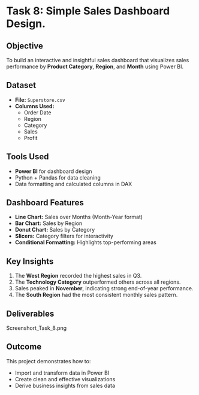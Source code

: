 # Task 8: Simple Sales Dashboard Design.

## Objective

To build an interactive and insightful sales dashboard that visualizes sales performance by **Product Category**, **Region**, and **Month** using Power BI.


## Dataset

- **File:** `Superstore.csv`
- **Columns Used:** 
  - Order Date
  - Region
  - Category
  - Sales
  - Profit


## Tools Used

- **Power BI** for dashboard design  
- Python + Pandas for data cleaning  
- Data formatting and calculated columns in DAX

## Dashboard Features

- **Line Chart:** Sales over Months (Month-Year format)
- **Bar Chart:** Sales by Region
- **Donut Chart:** Sales by Category
- **Slicers:** Category filters for interactivity
- **Conditional Formatting:** Highlights top-performing areas


## Key Insights

1. The **West Region** recorded the highest sales in Q3.
2. The **Technology Category** outperformed others across all regions.
3. Sales peaked in **November**, indicating strong end-of-year performance.
4. The **South Region** had the most consistent monthly sales pattern.


## Deliverables

Screenshort_Task_8.png



## Outcome

This project demonstrates how to:
- Import and transform data in Power BI
- Create clean and effective visualizations
- Derive business insights from sales data
